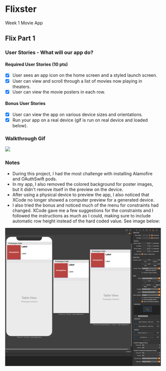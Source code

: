 # Flixster
Week 1 Movie App

## Flix Part 1

### User Stories - What will our app do?

#### Required User Stories (10 pts)
- [x] User sees an app icon on the home screen and a styled launch screen.
- [x] User can view and scroll through a list of movies now playing in theaters.
- [x] User can view the movie posters in each row.

#### Bonus User Stories
- [x] User can view the app on various device sizes and orientations.
- [x] Run your app on a real device (gif is run on real device and loaded below).

### Walkthrough Gif

![](FlixsterJazz.gif)

### Notes
- During this project, I had the most challenge with installing Alamofire and OAuthSwift pods. 
- In my app, I also removed the colored background for poster images, but it didn't remove itself in the preview on the device.
- After using a physical device to preview the app, I also noticed that XCode no longer showed a computer preview for a generated device. 
- I also tried the bonus and noticed much of the menu for constraints had changed. XCode gave me a few suggestions for the constraints and I followed the instructions as much as I could, making sure to include automatic row height instead of the hard coded value. See image below:

![](AutoLayoutWorkFlizxster.png)
